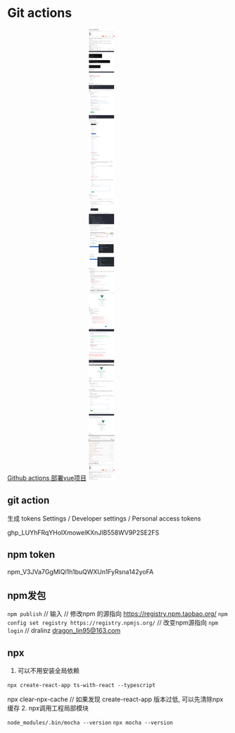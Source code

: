 # Git actions

[Github actions 部署vue项目](https://blog.csdn.net/dikentoujing99/article/details/103681903)
![Github actions 部署vue项目](github_actions.png)

## git action

生成 tokens  Settings / Developer settings / Personal access tokens

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

## npm token

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

## npm发包

`npm publish` // 输入
// 修改npm 的源指向 https://registry.npm.taobao.org/
`npm config set registry https://registry.npmjs.org/` // 改变npm源指向
`npm login` // dralinz dragon_lin95@163.com

## npx

1. 可以不用安装全局依赖

`npx create-react-app ts-with-react --typescript`

npx clear-npx-cache // 如果发现 create-react-app 版本过低, 可以先清除npx 缓存
2. npx调用工程局部模块

`node_modules/.bin/mocha --version`
`npx mocha --version`
